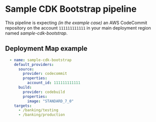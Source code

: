 # Sample CDK Bootstrap pipeline

This pipeline is expecting *(in the example case)* an AWS CodeCommit repository
on the account `111111111111` in your main deployment region named
*sample-cdk-bootstrap*.

## Deployment Map example

```yaml
  - name: sample-cdk-bootstrap
    default_providers:
      source:
        provider: codecommit
        properties:
          account_id: 111111111111
      build:
        provider: codebuild
        properties:
          image: "STANDARD_7_0"
    targets:
      - /banking/testing
      - /banking/production
```
